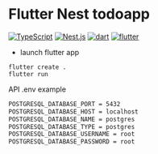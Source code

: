 # Flutter Nest todoapp

[![TypeScript](https://img.shields.io/badge/TypeScript-007ACC?style=for-the-badge&logo=typescript&logoColor=white)](https://www.typescriptlang.org/docs/)
[![Nest.js](https://img.shields.io/badge/Nest.js-E0234D?style=for-the-badge&logo=nestjs&logoColor=white)](https://nestjs.com/)
[![dart](https://img.shields.io/badge/Dart-2DB6F5?style=for-the-badge&logo=dart&logoColor=FFFFFF)](https://dart.dev/)
[![flutter](https://img.shields.io/badge/Flutter-60C8F7?style=for-the-badge&logo=flutter&logoColor=FFFFFF)](https://flutter.dev/)

- launch flutter app
```
flutter create .
flutter run
```

API .env example
```bash
POSTGRESQL_DATABASE_PORT = 5432
POSTGRESQL_DATABASE_HOST = localhost
POSTGRESQL_DATABASE_NAME = postgres
POSTGRESQL_DATABASE_TYPE = postgres
POSTGRESQL_DATABASE_USERNAME = root
POSTGRESQL_DATABASE_PASSWORD = root
```
